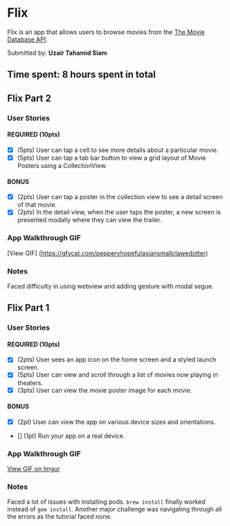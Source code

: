 # Flix

Flix is an app that allows users to browse movies from the [The Movie Database API](http://docs.themoviedb.apiary.io/#).

Submitted by: **Uzair Tahamid Siam**

Time spent: **8** hours spent in total
---

## Flix Part 2

### User Stories

#### REQUIRED (10pts)
- [X] (5pts) User can tap a cell to see more details about a particular movie.
- [X] (5pts) User can tap a tab bar button to view a grid layout of Movie Posters using a CollectionView.

#### BONUS
- [X] (2pts) User can tap a poster in the collection view to see a detail screen of that movie.
- [X] (2pts) In the detail view, when the user taps the poster, a new screen is presented modally where they can view the trailer.

### App Walkthrough GIF
[View GIF] (https://gfycat.com/pepperyhopefulasiansmallclawedotter)

### Notes
Faced difficulty in using webview and adding gesture with modal segue.

## Flix Part 1

### User Stories

#### REQUIRED (10pts)
- [X] (2pts) User sees an app icon on the home screen and a styled launch screen.
- [X] (5pts) User can view and scroll through a list of movies now playing in theaters.
- [X] (3pts) User can view the movie poster image for each movie.

#### BONUS
- [X] (2pt) User can view the app on various device sizes and orientations.
- [] (1pt) Run your app on a real device.

### App Walkthrough GIF

[View GIF on Imgur](https://i.imgur.com/XY87oDl.gif)

### Notes
Faced a lot of issues with installing pods. `brew install` finally worked instead of `gem install`. 
Another major challenge was navigating through all the errors as the tutorial faced none. 
